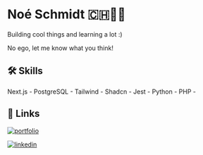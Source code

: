 
# Noé Schmidt 🇨🇭👋🏻

Building cool things and learning a lot :)

No ego, let me know what you think!


## 🛠 Skills
Next.js - PostgreSQL - Tailwind - Shadcn - Jest - Python - PHP - 




## 🔗 Links
[![portfolio](https://img.shields.io/badge/my_portfolio-000?style=for-the-badge&logo=ko-fi&logoColor=white)](https://noe-schmidt.com/)

[![linkedin](https://img.shields.io/badge/linkedin-0A66C2?style=for-the-badge&logo=linkedin&logoColor=white)](https://www.linkedin.com/in/noeschmidt21/)



